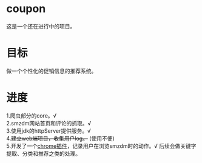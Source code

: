 # coupon
这是一个还在进行中的项目。

# 目标
做一个个性化的促销信息的推荐系统。

# 进度
1.爬虫部分的core。√  
2.smzdm网站首页和评论的抓取。√  
3.使用jdk的httpServer提供服务。√  
4.~~建立web端项目，收集用户log。~~ (使用不便)  
5.开发了一个[chrome插件](https://github.com/dpy1123/CouponRecorder)，记录用户在浏览smzdm时的动作。√
后续会做关键字提取、分类和推荐之类的处理。
